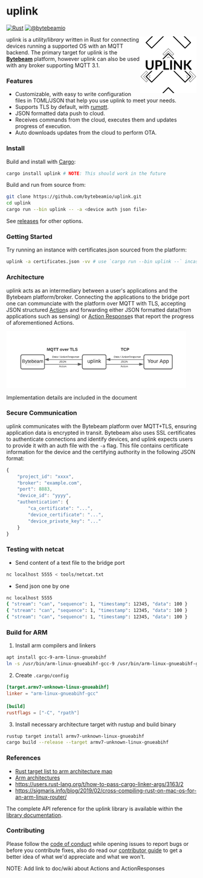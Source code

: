 # uplink

[![Rust][workflow-badge]][workflow] [![@bytebeamio][twitter-badge]][twitter]

<img align="right" src="docs/logo.png" height="150px" alt="the uplink logo">

uplink is a *utility/library* written in Rust for connecting devices running a supported OS with an MQTT backend. The primary target for uplink is the [**Bytebeam**][bytebeam] platform, however uplink can also be used with any broker supporting MQTT 3.1.

### Features

- Customizable, with easy to write configuration files in TOML/JSON that help you use uplink to meet your needs.
- Supports TLS by default, with [rumqtt][rumqtt].
- JSON formatted data push to cloud.
- Receives commands from the cloud, executes them and updates progress of execution.
- Auto downloads updates from the cloud to perform OTA.

### Install

Build and install with [Cargo][crates.io]:

```sh
cargo install uplink # NOTE: This should work in the future
```

Build and run from source from:

```sh
git clone https://github.com/bytebeamio/uplink.git
cd uplink
cargo run --bin uplink -- -a <device auth json file>
```

See [releases][releases] for other options.

### Getting Started

Try running an instance with certificates.json sourced from the platform:

```sh
uplink -a certificates.json -vv # use `cargo run --bin uplink --` incase uplink isn't installed
```
### Architecture
uplink acts as an intermediary between a user's applications and the Bytebeam platform/broker. Connecting the applications to the bridge port one can communciate with the platform over MQTT with TLS, accepting JSON structured [Action][action]s and forwarding either JSON formatted data(from applications such as sensing) or [Action Response][action_response]s that report the progress of aforementioned Actions.

<img src="docs/uplink.png" height="150px" alt="uplink architecture">

Implementation details are included in the document

### Secure Communication
uplink communicates with the Bytebeam platform over MQTT+TLS, ensuring application data is encrypted in transit. Bytebeam also uses SSL certificates to authenticate connections and identify devices, and uplink expects users to provide it with an auth file with the `-a` flag. This file contains certificate information for the device and the certifying authority in the following JSON format:
```js
{
    "project_id": "xxxx",
    "broker": "example.com",
    "port": 8883,
    "device_id": "yyyy",
    "authentication": {
        "ca_certificate": "...",
        "device_certificate": "...",
        "device_private_key": "..."
    }
}
```

### Testing with netcat

- Send content of a text file to the bridge port

```sh
nc localhost 5555 < tools/netcat.txt
```

- Send json one by one

```sh
nc localhost 5555
{ "stream": "can", "sequence": 1, "timestamp": 12345, "data": 100 }
{ "stream": "can", "sequence": 1, "timestamp": 12345, "data": 100 }
{ "stream": "can", "sequence": 1, "timestamp": 12345, "data": 100 }
```

### Build for ARM

1. Install arm compilers and linkers

```sh
apt install gcc-9-arm-linux-gnueabihf
ln -s /usr/bin/arm-linux-gnueabihf-gcc-9 /usr/bin/arm-linux-gnueabihf-gcc
```
2. Create `.cargo/config`

```toml
[target.armv7-unknown-linux-gnueabihf]
linker = "arm-linux-gnueabihf-gcc"

[build]
rustflags = ["-C", "rpath"]
```
3. Install necessary architecture target with rustup and build binary 
```sh
rustup target install armv7-unknown-linux-gnueabihf
cargo build --release --target armv7-unknown-linux-gnueabihf
```

### References

* [Rust target list to arm architecture map](https://forge.rust-lang.org/release/platform-support.html)
* [Arm architectures](https://en.wikipedia.org/wiki/List_of_ARM_microarchitectures)
* https://users.rust-lang.org/t/how-to-pass-cargo-linker-args/3163/2 
* https://sigmaris.info/blog/2019/02/cross-compiling-rust-on-mac-os-for-an-arm-linux-router/

The complete API reference for the uplink library is available within the [library documentation][docs.rs].

### Contributing
Please follow the [code of conduct][coc] while opening issues to report bugs or before you contribute fixes, also do read our [contributor guide][contribute] to get a better idea of what we'd appreciate and what we won't.

[workflow-badge]: https://github.com/bytebeamio/uplink/actions/workflows/rust.yml/badge.svg
[workflow]: https://github.com/bytebeamio/uplink/actions/workflows/rust.yml
[twitter-badge]: https://img.shields.io/twitter/follow/bytebeamio.svg?style=social&label=Follow
[twitter]: https://twitter.com/intent/follow?screen_name=bytebeamio
[bytebeam]: https://bytebeam.io
[rumqtt]: https://github.com/bytebeamio/rumqtt
[crates.io]: https://crates.io/crates/uplink
[releases]: https://github.com/bytebeamio/uplink/releases
[action]: #
[action_response]: #
[docs.rs]: https://docs.rs/uplink
[coc]: docs/CoC.md
[contribute]: CONTRIBUTING.md

NOTE: Add link to doc/wiki about Actions and ActionResponses

